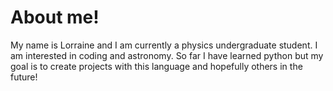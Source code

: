 # About me!

My name is Lorraine and I am currently a physics undergraduate student. I am interested in coding and astronomy. 
So far I have learned python but my goal is to create projects with this language and hopefully others in the future!
